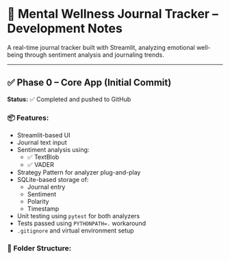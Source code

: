 # 🧠 Mental Wellness Journal Tracker – Development Notes

A real-time journal tracker built with Streamlit, analyzing emotional well-being through sentiment analysis and journaling trends.

---

## ✅ Phase 0 – Core App (Initial Commit)
**Status:** ✅ Completed and pushed to GitHub

### 📦 Features:
- Streamlit-based UI
- Journal text input
- Sentiment analysis using:
  - ✅ TextBlob
  - ✅ VADER
- Strategy Pattern for analyzer plug-and-play
- SQLite-based storage of:
  - Journal entry
  - Sentiment
  - Polarity
  - Timestamp
- Unit testing using `pytest` for both analyzers
- Tests passed using `PYTHONPATH=.` workaround
- `.gitignore` and virtual environment setup

### 📁 Folder Structure:
